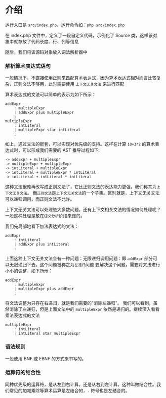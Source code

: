 # 介绍
运行入口是 `src/index.php`，运行命令如：`php src/index.php`

在 index.php 文件中，定义了一段自定义代码，示例化了 Source 类，这样该对象中就存放了代码长度、行、列等信息

随后，我们将该源码对象放入词法解析器中

### 解析算术表达式语句
一般情况下，不直接使用正则来匹配算术表达式，因为算术表达式相对而言比较复杂，正则文法不够用，此时需要使用 `上下文无关文法` 
来进行匹配

算术表达式的文法可以简单的表示为如下所示：

```
addExpr
    : multipleExpr
    | addExpr plus multipleExpr
    ;
multipleExpr
    : intLiteral
    | multipleExpr star intLiteral
    ;
```

如上，通过文法的嵌套，可以实现对优先级的支持。这样在计算 `10+3*2` 的算术表达式时，可以形成我们需要的 AST
推导过程如下:

```
-> addExpr + multipleExpr
-> multipleExpr + multipleExpr
-> intLiteral + multipleExpr
-> intLiteral + multipleExpr * intLiteral
-> intLiteral + intLiteral * intLiteral
```

这种文法很难再改写成正则文法了，它比正则文法的表达能力更强，我们称其为`上下文无关文法`。
而`正则文法`是`上下文无关文法`的一个子集。区别就是，上下文无关文法可以递归调用，而正则文法不允许。

上下文无关文法可以处理绝大多数问题，还有上下文相关文法的情况如何处理呢？
一般这种处理是放在`语义分析`阶段来做的。

我们先局部地看下加法表达式的文法：

```
addExpr
    : intLiteral
    | addExpr plus intLiteral
    ;
```

上面这种上下文无关文法会有一种问题：无限递归调用问题：即 `addExpr` 部分可以无限递归下去。这个问题被称之为`左递归`问题
要解决这个问题，需要对文法进行小小的调整，如下所示：

```
addExpr
    : multipleExpr
    | multipleExpr plus addExpr
    ;
```

将文法调整为只存在右递归，就是我们需要的"消除左递归"。
我们可以看到，虽然消除了左递归，但是上面文法中的 `multipleExpr` 依然是递归的。继续深入看看乘法表达式的文法

```
multipleExpr
    : intLiteral
    | intLiteral star multipleExpr
```

### 语法规则
一般使用 BNF 或 EBNF 的方式来书写的。

### 运算符的结合性
同种优先级的运算符，是从左到右计算，还是从右到左计算，这种叫做结合性。我们常见的加减乘除等算术运算是左结合的，`.` 符号也是左结合的。















    



